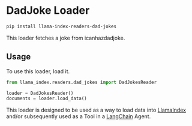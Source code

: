 # DadJoke Loader

```bash
pip install llama-index-readers-dad-jokes
```

This loader fetches a joke from icanhazdadjoke.

## Usage

To use this loader, load it.

```python
from llama_index.readers.dad_jokes import DadJokesReader

loader = DadJokesReader()
documents = loader.load_data()
```

This loader is designed to be used as a way to load data into [LlamaIndex](https://github.com/run-llama/llama_index/tree/main/llama_index) and/or subsequently used as a Tool in a [LangChain](https://github.com/hwchase17/langchain) Agent.
